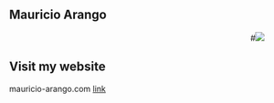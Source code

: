 <html>
  <head>
    <meta charset="utf-8">
    <meta name="viewport" content="width=device-width, initial-scale=1, minimal-ui">
    <title>MY NAME</title>
    <link rel="stylesheet" href="github-markdown.css">
    <style>
      body {
        box-sizing: border-box;
        min-width: 200px;
        max-width: 980px;
        margin: 0 auto;
        padding: 45px;
      }
    </style>
  </head>
  <body>
    <article class="markdown-body">
      <p align="center">
        <h1>Mauricio Arango</h1>
      </p>
      <p align="center">
        #<img src="https://marangoisa.github.io/perfil.jpg">
      </p>
      <h2>Visit my website</h2>
      <p>mauricio-arango.com <a href="https://www.mauricio-arango.com/">link</a></p>
    </article>
  </body>
</html>
